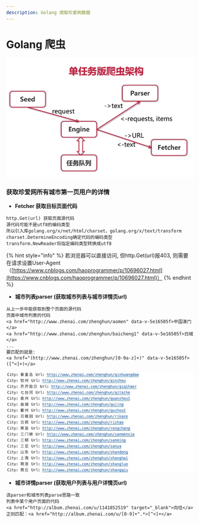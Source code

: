 ```yaml
---
description: Golang 爬取珍爱网数据
---
```


# Golang 爬虫

![&#x722C;&#x866B;&#x7ED3;&#x6784;](.gitbook/assets/image%20%282%29.png)



### 获取珍爱网所有城市第一页用户的详情

* **Fetcher 获取目标页面代码**

```text
http.Get(url) 获取页面源代码
源代码可能不是utf8的编码类型
所以引入库golang.org/x/net/html/charset，golang.org/x/text/transform
charset.DetermineEncoding确定代码的编码类型
transform.NewReader将指定编码类型转换成utf8
```

{% hint style="info" %}
若浏览器可以直接访问, 但http.Get\(url\)报403, 则需要在请求设置User-Agent  （[https://www.cnblogs.com/haoprogrammer/p/10696027.html](https://www.cnblogs.com/haoprogrammer/p/10696027.html)）
{% endhint %}



* **城市列表parser \(获取城市列表与城市详情页url\)**

```text
从上一步中能获取到整个页面的源代码
页面中城市列表的代码
<a href="http://www.zhenai.com/zhenghun/aomen" data-v-5e16505f>中国澳门</a>
<a href="http://www.zhenai.com/zhenghun/baicheng1" data-v-5e16505f>白城</a>
...
要匹配的就是:
<a href="(http://www.zhenai.com/zhenghun/[0-9a-z]+)" data-v-5e16505f>([^<]+)</a>
```

![&#x57CE;&#x5E02;&#x9875;&#x9762;&#x8BE6;&#x60C5;&#x7684;url](.gitbook/assets/image.png)

* **城市详情parser \(获取用户列表与用户详情页url\)**

```text
该parser和城市列表parse思路一致
列表中某个用户页面的代码
<a href="http://album.zhenai.com/u/1141852519" target="_blank">向往</a>
正则匹配：<a href="http://album.zhenai.com/u/[0-9]+".*>[^<]+</a>
```



